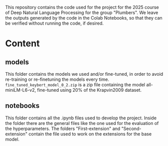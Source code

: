 This repository contains the code used for the project for the 2025 course of Deep Natural Language Processing for the group "Plumbers".
We leave the outputs generated by the code in the Colab Notebooks, so that they can be verified without running the code, if desired.

# Content

## models
This folder contains the models we used and/or fine-tuned, in order to avoid re-training or re-finetuning the models every time.
```fine_tuned_keybert_model_0_2.zip``` is a zip file containing the model all-miniLM-L6-v2, fine-tuned using 20% of the Krapvin2009 dataset.

## notebooks
This folder contains all the .ipynb files used to develop the project. Inside the folder there are the general files like the one used for the evaluation of the hyperparameters. The folders "First-extension" and "Second-extension" contain the file used to work on the extensions for the base model.

  
